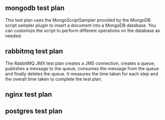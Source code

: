 
## mongodb test plan
This test plan uses the MongoScriptSampler provided by the MongoDB script sampler plugin to insert a document into a MongoDB database. You can customize the script to perform different operations on the database as needed.

## rabbitmq test plan
The RabbitMQ JMX test plan creates a JMS connection, creates a queue, publishes a message to the queue, consumes the message from the queue and finally deletes the queue. It measures the time taken for each step and the overall time taken to complete the test plan.

## nginx test plan

## postgres test plan
